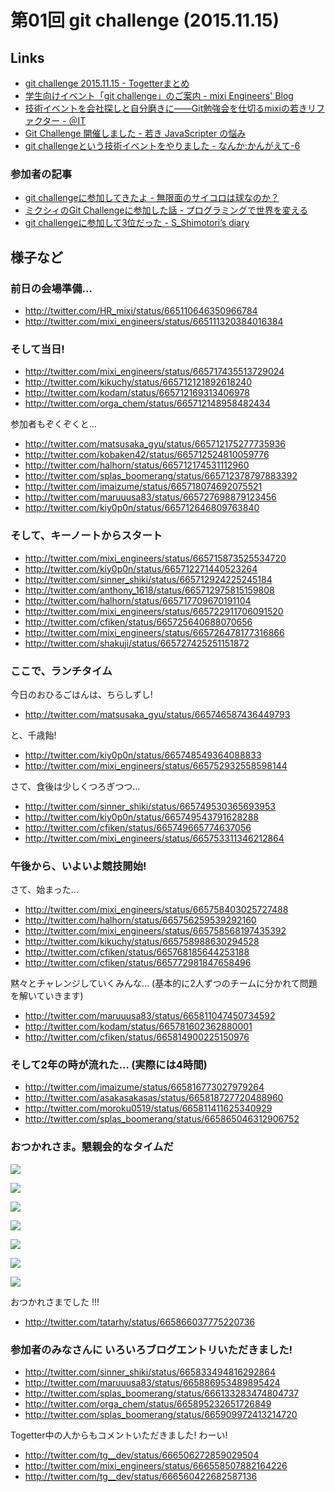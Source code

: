 # 第01回 git challenge (2015.11.15)

## Links

- [git challenge 2015.11.15 - Togetterまとめ](http://togetter.com/li/900331)
- [学生向けイベント「git challenge」のご案内 - mixi Engineers' Blog](http://alpha.mixi.co.jp/entry/2015/10/16/114203)
- [技術イベントを会社探しと自分磨きに――Git勉強会を仕切るmixiの若きリファクター - ＠IT](http://www.atmarkit.co.jp/ait/articles/1512/10/news019.html)
- [Git Challenge 開催しました - 若き JavaScripter の悩み](http://orgachem.hatenablog.com/entry/2015/11/15/231222)
- [git challengeという技術イベントをやりました - なんか:かんがえて-6](http://blog.mrmt.net/entry/2015/11/16/210000)

### 参加者の記事

- [git challengeに参加してきたよ - 無限面のサイコロは球なのか？](http://maruuusa83.hateblo.jp/entry/2015/11/15/223917)
- [ミクシィのGit Challengeに参加した話 - プログラミングで世界を変える](http://kohki.hatenablog.jp/entry/mixi_git_challenge_2015)
- [git challengeに参加して3位だった - S_Shimotori’s diary](http://s-shimotori.hatenablog.com/entry/2015/11/15/212032)

## 様子など

### 前日の会場準備…

- http://twitter.com/HR_mixi/status/665110646350966784
- http://twitter.com/mixi_engineers/status/665111320384016384

### そして当日!

- http://twitter.com/mixi_engineers/status/665717435513729024
- http://twitter.com/kikuchy/status/665712121892618240
- http://twitter.com/kodam/status/665712169313406978
- http://twitter.com/orga_chem/status/665712148958482434

参加者もぞくぞくと…

- http://twitter.com/matsusaka_gyu/status/665712175277735936
- http://twitter.com/kobaken42/status/665712524810059776
- http://twitter.com/halhorn/status/665712174531112960
- http://twitter.com/splas_boomerang/status/665712378797883392
- http://twitter.com/imaizume/status/665718074692075521
- http://twitter.com/maruuusa83/status/665727698879123456
- http://twitter.com/kiy0p0n/status/665712646809763840

### そして、キーノートからスタート

- http://twitter.com/mixi_engineers/status/665715873525534720
- http://twitter.com/kiy0p0n/status/665712271440523264
- http://twitter.com/sinner_shiki/status/665712924225245184
- http://twitter.com/anthony_1618/status/665712975815159808
- http://twitter.com/halhorn/status/665717709670191104
- http://twitter.com/mixi_engineers/status/665722911706091520
- http://twitter.com/cfiken/status/665725640688070656
- http://twitter.com/mixi_engineers/status/665726478177316866
- http://twitter.com/shakuji/status/665727425251151872

### ここで、ランチタイム

今日のおひるごはんは、ちらしずし!

- http://twitter.com/matsusaka_gyu/status/665746587436449793

と、千歳飴!

- http://twitter.com/kiy0p0n/status/665748549364088833
- http://twitter.com/mixi_engineers/status/665752932558598144

さて、食後は少しくつろぎつつ…

- http://twitter.com/sinner_shiki/status/665749530365693953
- http://twitter.com/kiy0p0n/status/665749543791628288
- http://twitter.com/cfiken/status/665749665774637056
- http://twitter.com/mixi_engineers/status/665753311346212864

### 午後から、いよいよ競技開始!

さて、始まった…

- http://twitter.com/mixi_engineers/status/665758403025727488
- http://twitter.com/halhorn/status/665756259539292160
- http://twitter.com/mixi_engineers/status/665758568197435392
- http://twitter.com/kikuchy/status/665758988630294528
- http://twitter.com/cfiken/status/665768185644253188
- http://twitter.com/cfiken/status/665772981847658496

黙々とチャレンジしていくみんな…
(基本的に2人ずつのチームに分かれて問題を解いていきます)

- http://twitter.com/maruuusa83/status/665811047450734592
- http://twitter.com/kodam/status/665781602362880001
- http://twitter.com/cfiken/status/665814900225150976

### そして2年の時が流れた… (実際には4時間)

- http://twitter.com/imaizume/status/665816773027979264
- http://twitter.com/asakasakasas/status/665818727720488960
- http://twitter.com/moroku0519/status/665811411625340929
- http://twitter.com/splas_boomerang/status/665865046312906752

### おつかれさま。懇親会的なタイムだ

![](../images/01/01.jpg)

![](../images/01/02.jpg)

![](../images/01/03.jpg)

![](../images/01/04.jpg)

![](../images/01/05.jpg)

![](../images/01/06.jpg)

![](../images/01/07.jpg)

おつかれさまでした !!!

- http://twitter.com/tatarhy/status/665866037775220736

### 参加者のみなさんに いろいろブログエントリいただきました!

- http://twitter.com/sinner_shiki/status/665833494816292864
- http://twitter.com/maruuusa83/status/665886953489895424
- http://twitter.com/splas_boomerang/status/666133283474804737
- http://twitter.com/orga_chem/status/665895232651726849
- http://twitter.com/splas_boomerang/status/665909972413214720

Togetter中の人からもコメントいただきました! わーい!

- http://twitter.com/tg__dev/status/666506272859029504
- http://twitter.com/mixi_engineers/status/666558507882164226
- http://twitter.com/tg__dev/status/666560422682587136
